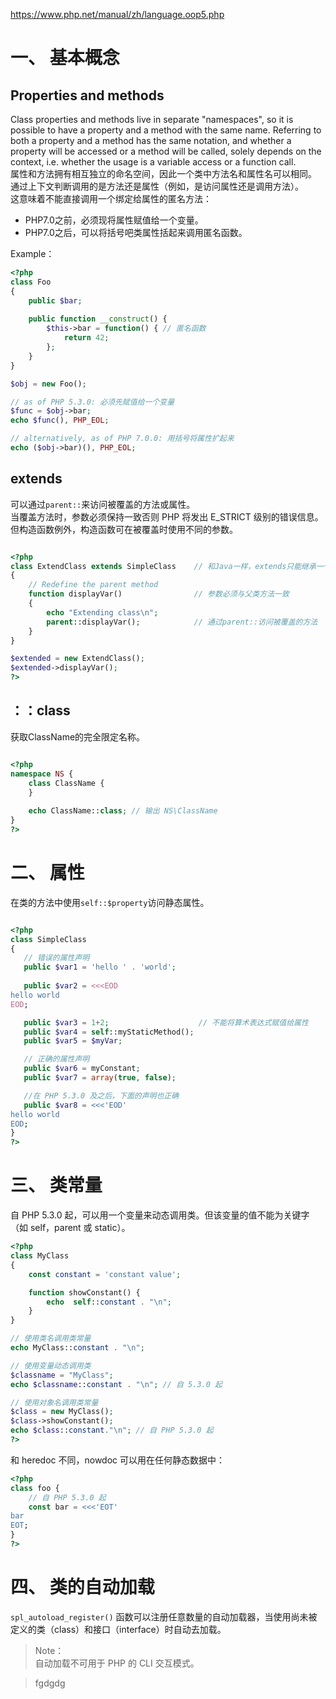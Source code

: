 https://www.php.net/manual/zh/language.oop5.php  

# 一、 基本概念
## Properties and methods
Class properties and methods live in separate "namespaces", so it is possible to have a property and a method with the same name. Referring to both a property and a method has the same notation, and whether a property will be accessed or a method will be called, solely depends on the context, i.e. whether the usage is a variable access or a function call.  
属性和方法拥有相互独立的命名空间，因此一个类中方法名和属性名可以相同。  
通过上下文判断调用的是方法还是属性（例如，是访问属性还是调用方法）。  
这意味着不能直接调用一个绑定给属性的匿名方法：  
* PHP7.0之前，必须现将属性赋值给一个变量。
* PHP7.0之后，可以将括号吧类属性括起来调用匿名函数。

Example：  
```php
<?php
class Foo
{
    public $bar;
    
    public function __construct() {
        $this->bar = function() { // 匿名函数
            return 42;
        };
    }
}

$obj = new Foo();

// as of PHP 5.3.0: 必须先赋值给一个变量
$func = $obj->bar;
echo $func(), PHP_EOL;

// alternatively, as of PHP 7.0.0: 用括号将属性扩起来
echo ($obj->bar)(), PHP_EOL;
```

## extends
可以通过`parent::`来访问被覆盖的方法或属性。  
当覆盖方法时，参数必须保持一致否则 PHP 将发出 E_STRICT 级别的错误信息。但构造函数例外，构造函数可在被覆盖时使用不同的参数。  
```php

<?php
class ExtendClass extends SimpleClass    // 和Java一样，extends只能继承一个父类
{
    // Redefine the parent method
    function displayVar()                // 参数必须与父类方法一致
    {
        echo "Extending class\n";
        parent::displayVar();            // 通过parent::访问被覆盖的方法
    }
}

$extended = new ExtendClass();
$extended->displayVar();
?>
```

## ：：class
获取ClassName的完全限定名称。  
```php

<?php
namespace NS {
    class ClassName {
    }
    
    echo ClassName::class; // 输出 NS\ClassName
}
?>
```

# 二、 属性
在类的方法中使用`self::$property`访问静态属性。  
```php

<?php
class SimpleClass
{
   // 错误的属性声明
   public $var1 = 'hello ' . 'world';
   
   public $var2 = <<<EOD
hello world
EOD;

   public $var3 = 1+2;                    // 不能将算术表达式赋值给属性
   public $var4 = self::myStaticMethod();
   public $var5 = $myVar;

   // 正确的属性声明
   public $var6 = myConstant;             
   public $var7 = array(true, false);

   //在 PHP 5.3.0 及之后，下面的声明也正确
   public $var8 = <<<'EOD'
hello world
EOD;
}
?>
```

# 三、 类常量
自 PHP 5.3.0 起，可以用一个变量来动态调用类。但该变量的值不能为关键字（如 self，parent 或 static）。  
```php
<?php
class MyClass
{
    const constant = 'constant value';

    function showConstant() {
        echo  self::constant . "\n";
    }
}

// 使用类名调用类常量
echo MyClass::constant . "\n";

// 使用变量动态调用类
$classname = "MyClass";
echo $classname::constant . "\n"; // 自 5.3.0 起

// 使用对象名调用类常量
$class = new MyClass();
$class->showConstant();
echo $class::constant."\n"; // 自 PHP 5.3.0 起
?>
```
和 heredoc 不同，nowdoc 可以用在任何静态数据中：  
```php
<?php
class foo {
    // 自 PHP 5.3.0 起
    const bar = <<<'EOT'
bar
EOT;
}
?>
```

# 四、 类的自动加载
`spl_autoload_register()` 函数可以注册任意数量的自动加载器，当使用尚未被定义的类（class）和接口（interface）时自动去加载。  
> Note：  
自动加载不可用于 PHP 的 CLI 交互模式。  

> fgdgdg
